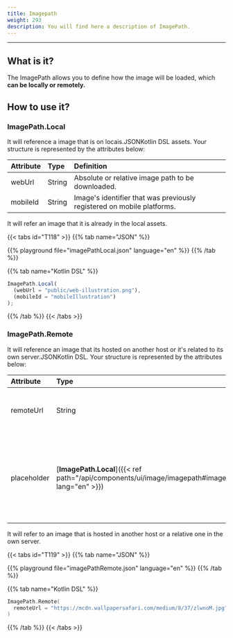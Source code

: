 ```yaml
---
title: Imagepath
weight: 293
description: You will find here a description of ImagePath.
---
```


---

## What is it?

The ImagePath allows you to define how the image will be loaded, which **can be locally or remotely.**

## How to use it?

### ImagePath.Local

It will reference a image that is on locais.JSONKotlin DSL assets. Your structure is represented by the attributes below:

| **Attribute** | **Type** | **Definition**                                                         |
| :------------ | :------- | :--------------------------------------------------------------------- |
| webUrl        | String   | Absolute or relative image path to be downloaded.                      |
| mobileId      | String   | Image's identifier that was previously registered on mobile platforms. |

It will refer an image that it is already in the local assets.

{{< tabs id="T118" >}}
{{% tab name="JSON" %}}

<!-- json-playground:imagePathLocal.json
{
  "_beagleComponent_": "beagle:image",
      "path": {
        "_beagleImagePath_": "local",
        "url": "public/web-illustration.png",
        "mobileId": "mobileIllustration"
      }
}
-->

{{% playground file="imagePathLocal.json" language="en" %}}
{{% /tab %}}

{{% tab name="Kotlin DSL" %}}

```javascript
ImagePath.Local(
  (webUrl = "public/web-illustration.png"),
  (mobileId = "mobileIllustration")
);
```

{{% /tab %}}
{{< /tabs >}}

### ImagePath.Remote

It will reference an image that its hosted on another host or it's related to its own server.JSONKotlin DSL. Your structure is represented by the attributes below:

| **Attribute** | **Type**                                                                                 | Required | **Definition**                                                                                        |
| :------------ | :--------------------------------------------------------------------------------------- | :------- | :---------------------------------------------------------------------------------------------------- |
| remoteUrl     | String                                                                                   | ✓        | Absolute or relative image path to be downloaded.                                                     |
| placeholder   | **​**[**ImagePath.Local**]({{< ref path="/api/components/ui/image/imagepath#imagepathlocal" lang="en" >}})**​** |          | It's possible to pass a local asset on the app that will be shown meanwhile the remote URL is loaded. |

It will refer to an image that is hosted in another host or a relative one in the own server.

{{< tabs id="T119" >}}
{{% tab name="JSON" %}}

<!-- json-playground:imagePathRemote.json
{
  "_beagleComponent_": "beagle:image",
"path": {
"_beagleImagePath_": "remote",
"url": "https://mcdn.wallpapersafari.com/medium/8/37/zlwnoM.jpg"
}
}
-->

{{% playground file="imagePathRemote.json" language="en" %}}
{{% /tab %}}

{{% tab name="Kotlin DSL" %}}

```kotlin
ImagePath.Remote(
  remoteUrl = "https://mcdn.wallpapersafari.com/medium/8/37/zlwnoM.jpg"
)
```

{{% /tab %}}
{{< /tabs >}}
